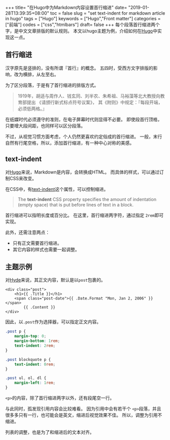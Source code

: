 +++
title= "在Hugo中为Markdown内容设置首行缩进"
date= "2019-01-28T13:39:35+08:00"
toc = false
slug = "set text-indent for markdown article in hugo"
tags = ["Hugo"]
keywords = ["Hugo","Front matter"]
categories = ["前端"]
codes = ["css","htmlbars"]
draft= false
+++
每个段落首行缩进两个字，是中文文章排版的默认规则。 本文以hugo主题为例，介绍如何在[Hugo](https://gohugo.io/)中实现这一点。

## 首行缩进

汉字原先是竖排的，没有所谓『首行』的概念。 五四时，受西方文字排版的影响，改为横排，从左至右。

为了区分段落，于是有了首行缩进的排版方式。

> 1919年，胡适与周作人、钱玄同、刘半农、朱希祖、马裕藻等北大教授向教育部提出 《请颁行新式标点符号议案》， 其《附则》中规定：『每段开端，必须低两格。』

在纸媒时代必须遵守的准则，在电子屏幕时代则显得不必要。 即使段首行顶格，只要增大段间距，也同样可以区分段落。

不过，从视觉习惯方面考虑，个人仍然更喜欢约定俗成的首行缩进。 一般，末行自然有行尾空格，所以，添加首行缩进，有一种中心对称的美感。

## text-indent

对[Hugo](https://gohugo.io/)来说，Markdown是内容，会转换成HTML。 而具体的样式，可以通过订制CSS来改变。

在CSS中，有[text-indent](https://developer.mozilla.org/en-US/docs/Web/CSS/text-indent)这个属性，可以控制缩进。

> The **text-indent** CSS property specifies the amount of indentation (empty space) that is put before lines of text in a block.

首行缩进可以指明长度或百分比。 在这里，首行缩进两字符，通过指定 `2rem`即可实现。

此外，还需注意两点：

* 只有正文需要首行缩进。
* 其它内容的样式也需要一起调整。

## 主题示例

对[Hyde](https://themes.gohugo.io/hyde/)来说，其正文内容，默认是以`post`包裹的。

```htmlbars
<div class="post">
    <h1>{{ .Title }}</h1>
    <span class="post-date">{{ .Date.Format "Mon, Jan 2, 2006" }}</span>
        {{ .Content }}
</div>

```

因此，以`.post`作为选择器，可以指定正文内容。

```css
.post p {
    margin-top: 0;
    margin-bottom: 1rem;
    text-indent: 2rem;
}

.post blockquote p {
    text-indent: 0rem;
}

.post ul, ol, dl {
    margin-left: 1rem;
}

```

`<p>`的内容，除了首行缩进两字以外，还有段尾空一行。

与此同时，孤发现引用内容会比较难看。 因为引用中会有若干个 `<p>`段落，并且很多多只有一行，也可能会是英文，缩进后视觉效果不佳。 所以，调整为引用不缩进。

列表的调整，也是为了和缩进后的文本对齐。
